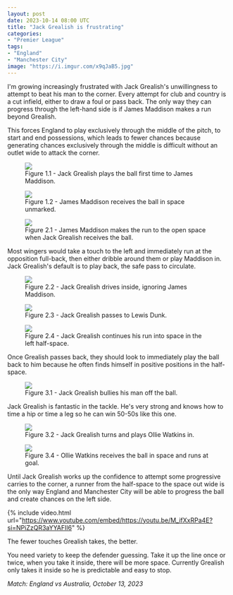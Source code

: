 ```yaml
---
layout: post
date: 2023-10-14 08:00 UTC
title: "Jack Grealish is frustrating"
categories:
- "Premier League"
tags:
- "England"
- "Manchester City"
image: "https://i.imgur.com/x9qJaB5.jpg"
---
```


I'm growing increasingly frustrated with Jack Grealish's unwillingness to attempt to beat his man to the corner. Every attempt for club and country is a cut infield, either to draw a foul or pass back. The only way they can progress through the left-hand side is if James Maddison makes a run beyond Grealish.

<!---more--->

This forces England to play exclusively through the middle of the pitch, to start and end possessions, which leads to fewer chances because generating chances exclusively through the middle is difficult without an outlet wide to attack the corner. 

<figure>
    <img src="https://i.imgur.com/Tmaca1Z.jpg">
    <figcaption>Figure 1.1 - Jack Grealish plays the ball first time to James Maddison.</figcaption>
</figure> 

<figure>
    <img src="https://i.imgur.com/PXEj2F8.jpg">
    <figcaption>Figure 1.2 - James Maddison receives the ball in space unmarked.</figcaption>
</figure> 

<figure>
    <img src="https://i.imgur.com/4ZYIu0z.jpg">
    <figcaption>Figure 2.1 - James Maddison makes the run to the open space when Jack Grealish receives the ball.</figcaption>
</figure> 

Most wingers would take a touch to the left and immediately run at the opposition full-back, then either dribble around them or play Maddison in. Jack Grealish's default is to play back, the safe pass to circulate. 

<figure>
    <img src="https://i.imgur.com/x9qJaB5.jpg">
    <figcaption>Figure 2.2 - Jack Grealish drives inside, ignoring James Maddison.</figcaption>
</figure> 

<figure>
    <img src="https://i.imgur.com/Gz35IR1.jpg">
    <figcaption>Figure 2.3 - Jack Grealish passes to Lewis Dunk.</figcaption>
</figure> 

<figure>
    <img src="https://i.imgur.com/gbCOz2t.jpg">
    <figcaption>Figure 2.4 - Jack Grealish continues his run into space in the left half-space.</figcaption>
</figure> 

Once Grealish passes back, they should look to immediately play the ball back to him because he often finds himself in positive positions in the half-space.

<figure>
    <img src="https://i.imgur.com/zQ1QzCp.jpg">
    <figcaption>Figure 3.1 - Jack Grealish bullies his man off the ball.</figcaption>
</figure> 

Jack Grealish is fantastic in the tackle. He's very strong and knows how to time a hip or time a leg so he can win 50-50s like this one. 

<figure>
    <img src="https://i.imgur.com/zqJWn01.jpg">
    <figcaption>Figure 3.2 - Jack Grealish turns and plays Ollie Watkins in.</figcaption>
</figure> 

<figure>
    <img src="https://i.imgur.com/YwR7nqK.jpg">
    <figcaption>Figure 3.4 - Ollie Watkins receives the ball in space and runs at goal.</figcaption>
</figure> 

Until Jack Grealish works up the confidence to attempt some progressive carries to the corner, a runner from the half-space to the space out wide is the only way England and Manchester City will be able to progress the ball and create chances on the left side. 

{% include video.html url="https://www.youtube.com/embed/https://youtu.be/M_ifXxRPa4E?si=NPiZzQR3aYYAFIl6" %}

The fewer touches Grealish takes, the better.

You need variety to keep the defender guessing. Take it up the line once or twice, when you take it inside, there will be more space. Currently Grealish only takes it inside so he is predictable and easy to stop.

*Match: England vs Australia, October 13, 2023*
